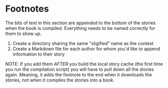 # Footnotes

The bits of text in this section are appended to the bottom of the stories when the book is compiled.  Everything needs to be named correctly for them to show up.

1. Create a directory sharing the same "sligified" name as the contest
1. Create a Markdown file for each author for whom you'd like to append information to their story

NOTE: If you add them _AFTER_ you build the local story cache (the first time you run the compilation script) you will have to pull down all the stories again.  Meaning, it adds the footnote to the end when it downloads the stories, not when it compiles the stories into a book.
